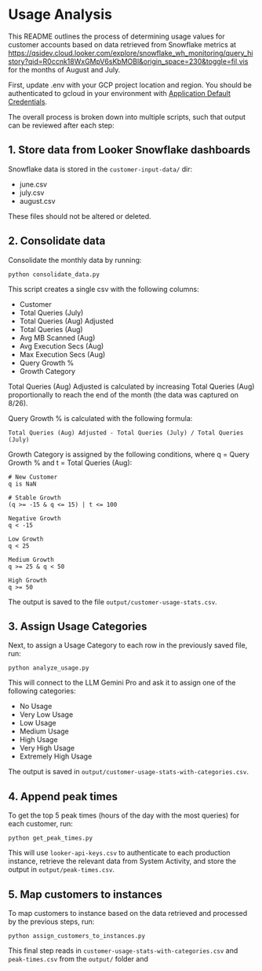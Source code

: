 # Usage Analysis

This README outlines the process of determining usage values for customer accounts based on data retrieved from Snowflake metrics at https://qsidev.cloud.looker.com/explore/snowflake_wh_monitoring/query_history?qid=R0ccnk18WxGMpV6sKbMOBl&origin_space=230&toggle=fil,vis for the months of August and July.

First, update .env with your GCP project location and region. You should be authenticated to gcloud in your environment with [Application Default Credentials](https://cloud.google.com/docs/authentication/provide-credentials-adc).

The overall process is broken down into multiple scripts, such that output can be reviewed after each step:

## 1. Store data from Looker Snowflake dashboards

Snowflake data is stored in the `customer-input-data/` dir:

- june.csv
- july.csv
- august.csv

These files should not be altered or deleted.

## 2. Consolidate data

Consolidate the monthly data by running:

```
python consolidate_data.py
```

This script creates a single csv with the following columns:

- Customer
- Total Queries (July)
- Total Queries (Aug) Adjusted
- Total Queries (Aug)
- Avg MB Scanned (Aug)
- Avg Execution Secs (Aug)
- Max Execution Secs (Aug)
- Query Growth %
- Growth Category

Total Queries (Aug) Adjusted is calculated by increasing Total Queries (Aug) proportionally to reach the end of the month (the data was captured on 8/26).

Query Growth % is calculated with the following formula:

```
Total Queries (Aug) Adjusted - Total Queries (July) / Total Queries (July)
```

Growth Category is assigned by the following conditions, where q = Query Growth % and t = Total Queries (Aug):

```
# New Customer
q is NaN

# Stable Growth
(q >= -15 & q <= 15) | t <= 100

Negative Growth
q < -15

Low Growth
q < 25

Medium Growth
q >= 25 & q < 50

High Growth
q >= 50
```

The output is saved to the file `output/customer-usage-stats.csv`.

## 3. Assign Usage Categories

Next, to assign a Usage Category to each row in the previously saved file, run:

```
python analyze_usage.py
```

This will connect to the LLM Gemini Pro and ask it to assign one of the following categories:

- No Usage
- Very Low Usage
- Low Usage
- Medium Usage
- High Usage
- Very High Usage
- Extremely High Usage

The output is saved in `output/customer-usage-stats-with-categories.csv`.

## 4. Append peak times

To get the top 5 peak times (hours of the day with the most queries) for each customer, run:

```
python get_peak_times.py
```

This will use `looker-api-keys.csv` to authenticate to each production instance, retrieve the relevant data from System Activity, and store the output in `output/peak-times.csv`.

## 5. Map customers to instances

To map customers to instance based on the data retrieved and processed by the previous steps, run:

```
python assign_customers_to_instances.py
```

This final step reads in `customer-usage-stats-with-categories.csv` and `peak-times.csv` from the `output/` folder and
